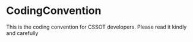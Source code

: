 # CodingConvention
This is the coding convention for CSSOT developers. Please read it kindly and carefully
